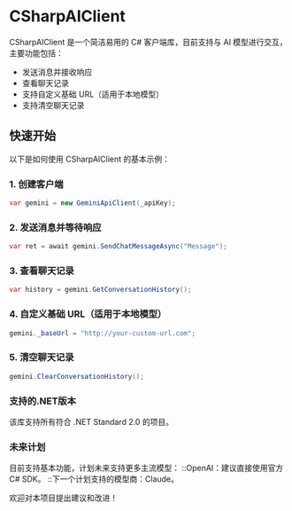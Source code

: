 # CSharpAIClient

CSharpAIClient 是一个简洁易用的 C# 客户端库，目前支持与 AI 模型进行交互，主要功能包括：

- 发送消息并接收响应
- 查看聊天记录
- 支持自定义基础 URL（适用于本地模型）
- 支持清空聊天记录

## 快速开始

以下是如何使用 CSharpAIClient 的基本示例：

### 1. 创建客户端
```csharp
var gemini = new GeminiApiClient(_apiKey);
```
### 2. 发送消息并等待响应
```csharp
var ret = await gemini.SendChatMessageAsync("Message");
```
### 3. 查看聊天记录
```csharp
var history = gemini.GetConversationHistory();
```
### 4. 自定义基础 URL（适用于本地模型）
```csharp
gemini._baseUrl = "http://your-custom-url.com";
```
### 5. 清空聊天记录
```csharp
gemini.ClearConversationHistory();
```
### 支持的.NET版本
该库支持所有符合 .NET Standard 2.0 的项目。
### 未来计划
目前支持基本功能，计划未来支持更多主流模型：
::OpenAI：建议直接使用官方 C# SDK。
::下一个计划支持的模型商：Claude。

欢迎对本项目提出建议和改进！
